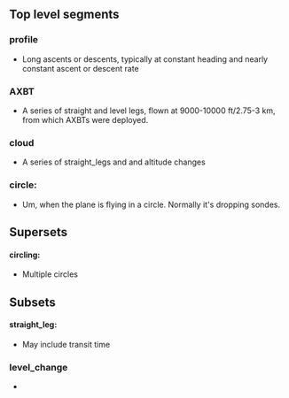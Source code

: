 ## Top level segments

### profile
- Long ascents or descents, typically at constant heading and nearly constant ascent or descent rate

### AXBT
- A series of straight and level legs, flown at 9000-10000 ft/2.75-3 km, from which AXBTs were deployed.

### cloud
- A series of straight_legs and and altitude changes

### circle:
- Um, when the plane is flying in a circle. Normally it's dropping sondes. 

## Supersets

#### circling:
- Multiple circles

## Subsets

#### straight_leg:
-  May include transit time

### level_change
-
